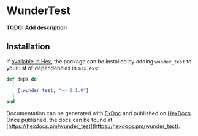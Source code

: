 # WunderTest

**TODO: Add description**

## Installation

If [available in Hex](https://hex.pm/docs/publish), the package can be installed
by adding `wunder_test` to your list of dependencies in `mix.exs`:

```elixir
def deps do
  [
    {:wunder_test, "~> 0.1.0"}
  ]
end
```

Documentation can be generated with [ExDoc](https://github.com/elixir-lang/ex_doc)
and published on [HexDocs](https://hexdocs.pm). Once published, the docs can
be found at [https://hexdocs.pm/wunder_test](https://hexdocs.pm/wunder_test).


